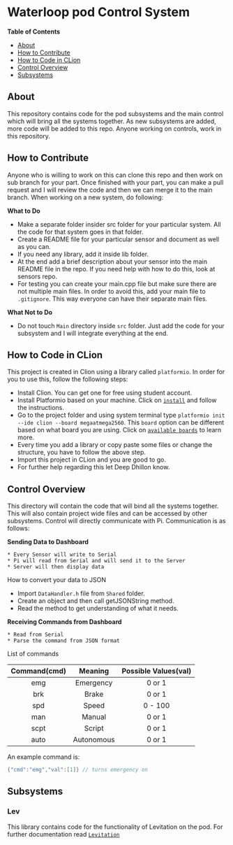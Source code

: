 # Waterloop pod Control System

**Table of Contents**

- [About](#about)
- [How to Contribute](#how-to-contribute)
- [How to Code in CLion](#how-to-code-in-clion)
- [Control Overview](#control-overview)
- [Subsystems](#subsystems)

## About
This repository contains code for the pod subsystems and the main control which will bring all the systems together.
As new subsystems are added, more code will be added to this repo. Anyone working on controls, work in this repository.

## How to Contribute
Anyone who is willing to work on this can clone this repo and then work on sub branch for your part.
Once finished with your part, you can make a pull request and I will review the code and then we can
merge it to the main branch. When working on a new system, do following:

**What to Do**
* Make a separate folder insider src folder for your particular system. All the code for that system goes in that folder.
* Create a README file for your particular sensor and document as well as you can.
* If you need any library, add it inside lib folder.
* At the end add a brief description about your sensor into the main README file in the repo. If you need help with
  how to do this, look at sensors repo.
* For testing you can create your main.cpp file but make sure there are not multiple main files. In order to avoid this,
  add your main file to `.gitignore`. This way everyone can have their separate main files.
 
**What Not to Do**
* Do not touch `Main` directory inside `src` folder. Just add the code for your subsystem and I will integrate
 everything at the end.

  
 
## How to Code in CLion
This project is created in Clion using a library called `platformio`. In order for you to use this, follow the following steps:
* Install Clion. You can get one for free using student account.
* Install Platformio based on your machine. Click on [`install`](http://docs.platformio.org/en/latest/installation.html)
  and follow the instructions.
* Go to the project folder and using system terminal type `platformio init --ide clion --board megaatmega2560`. This `board` option
  can be different based on what board you are using. Click on [`available boards`](http://docs.platformio.org/en/latest/platforms/atmelavr.html)
  to learn more.
* Every time you add a library or copy paste some files or change the structure, you have to follow the above
  step.
* Import this project in CLion and you are good to go.
* For further help regarding this let Deep Dhillon know.
  
## Control Overview
This directory will contain the code that will bind all the systems together. This will also contain project wide files
and can be accessed by other subsystems. Control will directly communicate with Pi. Communication is as follows:

**Sending Data to Dashboard**

    * Every Sensor will write to Serial
    * Pi will read from Serial and will send it to the Server
    * Server will then display data

How to convert your data to JSON

* Import `DataHandler.h` file from `Shared` folder.
* Create an object and then call getJSONString method.
* Read the method to get understanding of what it needs.


**Receiving Commands from Dashboard**

    * Read from Serial
    * Parse the command from JSON format
    
List of commands

| Command(cmd)  | Meaning       |Possible Values(val) |
|:-------------:|:-------------:|:-------------------:|
| emg           | Emergency     | 0 or 1              |
| brk           | Brake         | 0 or 1              |
| spd           | Speed         | 0 - 100             |
| man           | Manual        | 0 or 1              |
| scpt          | Script        | 0 or 1              |
| auto          | Autonomous    | 0 or 1              |

An example command is:
```c++
{"cmd":"emg","val":[1]} // turns emergency on
```

## Subsystems

### Lev

This library contains code for the functionality of Levitation on the pod. For further documentation read [`Levitation`](https://github.com/teamwaterloop/control/blob/master/src/Subsystems/Lev/LEV_README.md)

